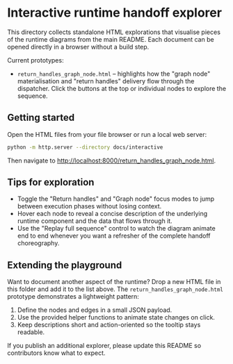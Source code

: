 # Interactive runtime handoff explorer

This directory collects standalone HTML explorations that visualise pieces of the
runtime diagrams from the main README. Each document can be opened directly in
a browser without a build step.

Current prototypes:

- `return_handles_graph_node.html` – highlights how the "graph node"
  materialisation and "return handles" delivery flow through the dispatcher.
  Click the buttons at the top or individual nodes to explore the sequence.

## Getting started

Open the HTML files from your file browser or run a local web server:

```bash
python -m http.server --directory docs/interactive
```

Then navigate to <http://localhost:8000/return_handles_graph_node.html>.

## Tips for exploration

- Toggle the "Return handles" and "Graph node" focus modes to jump between
  execution phases without losing context.
- Hover each node to reveal a concise description of the underlying runtime
  component and the data that flows through it.
- Use the "Replay full sequence" control to watch the diagram animate end to
  end whenever you want a refresher of the complete handoff choreography.

## Extending the playground

Want to document another aspect of the runtime? Drop a new HTML file in this
folder and add it to the list above. The `return_handles_graph_node.html`
prototype demonstrates a lightweight pattern:

1. Define the nodes and edges in a small JSON payload.
2. Use the provided helper functions to animate state changes on click.
3. Keep descriptions short and action-oriented so the tooltip stays readable.

If you publish an additional explorer, please update this README so contributors
know what to expect.
